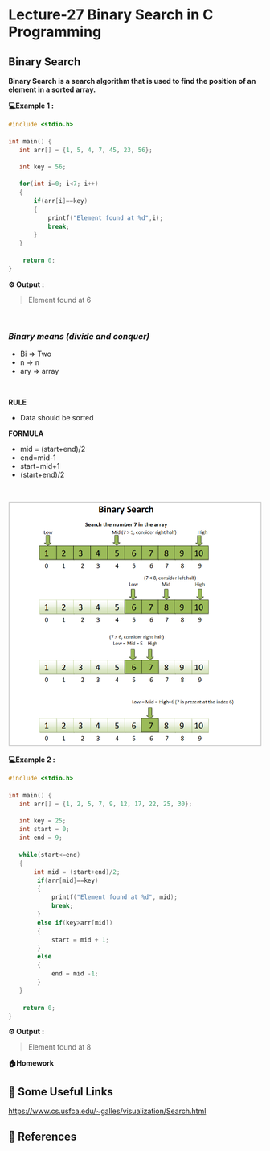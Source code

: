 # Lecture-27 Binary Search in C Programming 

## Binary Search

**Binary Search is a search algorithm that is used to find the position of an element in a sorted array.**
<br>

**💻Example 1 :**

```c
#include <stdio.h>

int main() {
   int arr[] = {1, 5, 4, 7, 45, 23, 56};
   
   int key = 56;
   
   for(int i=0; i<7; i++)
   {
       if(arr[i]==key)
       {
           printf("Element found at %d",i);
           break;
       }
   }
    
    return 0;
}

```
**⚙️ Output :** 
>Element found at 6

<br>

### *Binary means (divide and conquer)*

* Bi   => Two
* n    => n
* ary  => array

<br>

**RULE**

* Data should be sorted


**FORMULA**

* mid = (start+end)/2 
* end=mid-1
* start=mid+1
* (start+end)/2

<br>

<p align="center">
  <img  src="./../assets/binary.png"/>
</p>

**💻Example 2 :**

```c
#include <stdio.h>

int main() {
   int arr[] = {1, 2, 5, 7, 9, 12, 17, 22, 25, 30};
   
   int key = 25;
   int start = 0;
   int end = 9;
   
   while(start<=end)
   {
       int mid = (start+end)/2;
        if(arr[mid]==key)
        {
            printf("Element found at %d", mid);
            break;
        }
        else if(key>arr[mid])
        {
            start = mid + 1;
        }
        else
        {
            end = mid -1;
        }
   }
    
    return 0;
}
```
**⚙️ Output :** 
>Element found at 8

**🏠Homework**

## 🔗 Some Useful Links
https://www.cs.usfca.edu/~galles/visualization/Search.html

## 📖 References